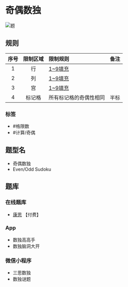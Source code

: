 # 奇偶数独
<!-- START doctoc generated TOC please keep comment here to allow auto update -->
<!-- DON'T EDIT THIS SECTION, INSTEAD RE-RUN doctoc TO UPDATE -->

<!-- END doctoc generated TOC please keep comment here to allow auto update -->

![题](https://www.gmpuzzles.com/images/blog/GM-EvenOddSudoku-Ex.png)

## 规则

| 序号  | 限制区域 | 限制规则        | 备注  |
|:---:|:----:|:------------|:---:|
|  1  |  行   | [1~9填充]     |     |
|  2  |  列   | [1~9填充]     |     |
|  3  |  宫   | [1~9填充]     |     |
|  4  | 标记格  | 所有标记格的奇偶性相同 | 半标  |

### 标签

- #格限数
- #计算/奇偶

## 题型名

- 奇偶数独
- Even/Odd Sudoku

## 题库

### 在线题库

- [康思](https://www.conceptispuzzles.com/zh/index.aspx?uri=puzzle/sudoku) 【付费】

### App

- 数独高高手
- 数独脑洞大开

### 微信小程序

- 三思数独
- 数独谜题

[1~9填充]: ../../../../rules/rules.md#1to9填充
